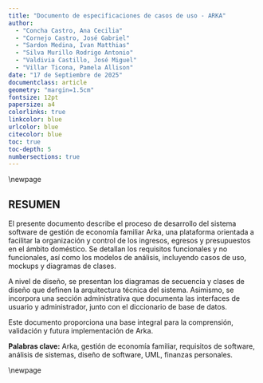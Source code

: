 ```yaml
---
title: "Documento de especificaciones de casos de uso - ARKA"
author:
  - "Concha Castro, Ana Cecilia"
  - "Cornejo Castro, José Gabriel"
  - "Sardon Medina, Ivan Matthias"
  - "Silva Murillo Rodrigo Antonio"
  - "Valdivia Castillo, José Miguel"
  - "Villar Ticona, Pamela Allison"
date: "17 de Septiembre de 2025"
documentclass: article
geometry: "margin=1.5cm"
fontsize: 12pt
papersize: a4
colorlinks: true
linkcolor: blue
urlcolor: blue
citecolor: blue
toc: true
toc-depth: 5
numbersections: true
---
```


\newpage

## RESUMEN

El presente documento describe el proceso de desarrollo del sistema software de gestión de economía familiar Arka, una plataforma orientada a facilitar la organización y control de los ingresos, egresos y presupuestos en el ámbito doméstico. Se detallan los requisitos funcionales y no funcionales, así como los modelos de análisis, incluyendo casos de uso, mockups y diagramas de clases.

A nivel de diseño, se presentan los diagramas de secuencia y clases de diseño que definen la arquitectura técnica del sistema. Asimismo, se incorpora una sección administrativa que documenta las interfaces de usuario y administrador, junto con el diccionario de base de datos.

Este documento proporciona una base integral para la comprensión, validación y futura implementación de Arka.

**Palabras clave:** Arka, gestión de economía familiar, requisitos de software, análisis de sistemas, diseño de software, UML, finanzas personales.

\newpage
